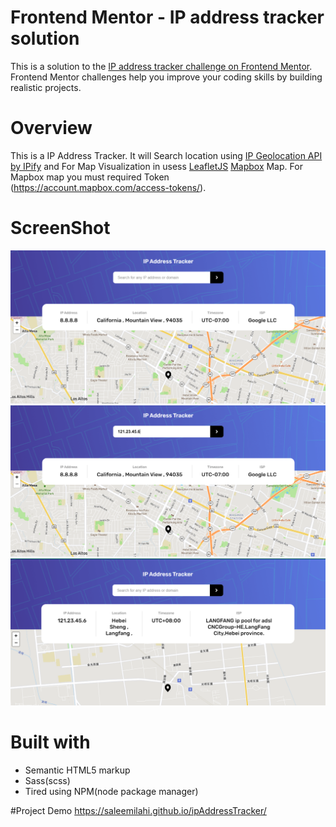 # Frontend Mentor - IP address tracker solution

This is a solution to the [IP address tracker challenge on Frontend Mentor](https://www.frontendmentor.io/challenges/ip-address-tracker-I8-0yYAH0). Frontend Mentor challenges help you improve your coding skills by building realistic projects. 

# Overview

This is a IP Address Tracker. 
It will Search location using [IP Geolocation API by IPify](https://geo.ipify.org/) and
For Map Visualization in usess [LeafletJS](https://leafletjs.com/) [Mapbox](https://www.mapbox.com/) Map. 
For Mapbox map you must required Token (https://account.mapbox.com/access-tokens/).

# ScreenShot

![](img/screenshort/img-1.PNG)
![](img/screenshort/img-2.PNG)
![](img/screenshort/img-3.PNG)

# Built with

- Semantic HTML5 markup
- Sass(scss)
- Tired using NPM(node package manager)

#Project Demo
https://saleemilahi.github.io/ipAddressTracker/
